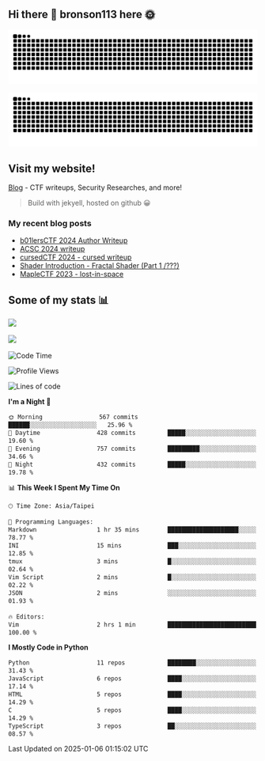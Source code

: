 ## Hi there 👋 bronson113 here 🌞
<div align="center">

![GitHub Snake Light](https://raw.githubusercontent.com/bronson113/bronson113/snake/github-snake.svg#gh-light-mode-only)

![GitHub Snake dark](https://raw.githubusercontent.com/bronson113/bronson113/snake/github-snake-dark.svg#gh-dark-mode-only)

</div>

## Visit my website!
[Blog](https://bronson113.github.io/) - CTF writeups, Security Researches, and more! 

> Build with jekyell, hosted on github 😀

### My recent blog posts

<!-- BLOG-POST-LIST:START -->
- [b01lersCTF 2024 Author Writeup](http://blog.bronson113.org/2024/04/15/b01lersctf-2024-author-writeup.html)
- [ACSC 2024 writeup](http://blog.bronson113.org/2024/04/03/acsc-2024-writeup.html)
- [cursedCTF 2024 - cursed writeup](http://blog.bronson113.org/2024/04/03/cursed.html)
- [Shader Introduction - Fractal Shader &lpar;Part 1 /???&rpar;](http://blog.bronson113.org/2024/03/12/shader-introduction-fractal-shader-part-1.html)
- [MapleCTF 2023 - lost-in-space](http://blog.bronson113.org/2023/10/03/maplectf-2023-lost-in-space.html)
<!-- BLOG-POST-LIST:END -->

## Some of my stats 📊
![](https://github-readme-stats-sigma-five.vercel.app/api?username=bronson113&theme=transparent&show_icons=true)

![](https://github-readme-stats-sigma-five.vercel.app/api/top-langs/?username=bronson113&theme=transparent&layout=compact&card_width=445)



<!--START_SECTION:waka-->
![Code Time](http://img.shields.io/badge/Code%20Time-983%20hrs%2052%20mins-blue)

![Profile Views](http://img.shields.io/badge/Profile%20Views-0-blue)

![Lines of code](https://img.shields.io/badge/From%20Hello%20World%20I%27ve%20Written-1.3%20million%20lines%20of%20code-blue)

**I'm a Night 🦉** 

```text
🌞 Morning                567 commits         ██████░░░░░░░░░░░░░░░░░░░   25.96 % 
🌆 Daytime                428 commits         █████░░░░░░░░░░░░░░░░░░░░   19.60 % 
🌃 Evening                757 commits         █████████░░░░░░░░░░░░░░░░   34.66 % 
🌙 Night                  432 commits         █████░░░░░░░░░░░░░░░░░░░░   19.78 % 
```


📊 **This Week I Spent My Time On** 

```text
🕑︎ Time Zone: Asia/Taipei

💬 Programming Languages: 
Markdown                 1 hr 35 mins        ████████████████████░░░░░   78.77 % 
INI                      15 mins             ███░░░░░░░░░░░░░░░░░░░░░░   12.85 % 
tmux                     3 mins              █░░░░░░░░░░░░░░░░░░░░░░░░   02.64 % 
Vim Script               2 mins              █░░░░░░░░░░░░░░░░░░░░░░░░   02.22 % 
JSON                     2 mins              ░░░░░░░░░░░░░░░░░░░░░░░░░   01.93 % 

🔥 Editors: 
Vim                      2 hrs 1 min         █████████████████████████   100.00 % 
```

**I Mostly Code in Python** 

```text
Python                   11 repos            ████████░░░░░░░░░░░░░░░░░   31.43 % 
JavaScript               6 repos             ████░░░░░░░░░░░░░░░░░░░░░   17.14 % 
HTML                     5 repos             ████░░░░░░░░░░░░░░░░░░░░░   14.29 % 
C                        5 repos             ████░░░░░░░░░░░░░░░░░░░░░   14.29 % 
TypeScript               3 repos             ██░░░░░░░░░░░░░░░░░░░░░░░   08.57 % 
```




 Last Updated on 2025-01-06 01:15:02 UTC
<!--END_SECTION:waka-->
